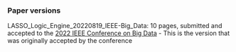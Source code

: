 ### Paper versions

LASSO_Logic_Engine_20220819_IEEE-Big_Data: 10 pages, submitted and accepted to the <a href="https://bigdataieee.org/BigData2022/index.html">2022 IEEE Conference on Big Data</a> - This is the version that was originally accepted by the conference
